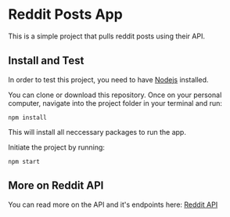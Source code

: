 # Reddit Posts App

This is a simple project that pulls reddit posts using their API.

## Install and Test
In order to test this project, you need to have [Nodejs](https://nodejs.org/en/download/) installed.

You can clone or download this repository. Once on your personal computer, navigate into the project folder in your terminal and run:

`
npm install
`

This will install all neccessary packages to run the app.

Initiate the project by running:

 `npm start`

## More on Reddit API

You can read more on the API and it's endpoints here: [Reddit API](https://www.reddit.com/wiki/api/)
